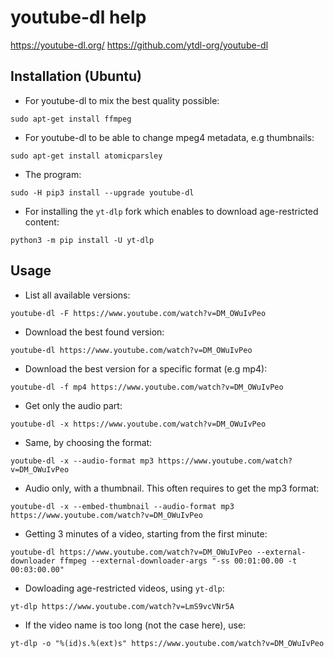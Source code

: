 # youtube-dl help

<https://youtube-dl.org/>
<https://github.com/ytdl-org/youtube-dl>


## Installation (Ubuntu)

- For youtube-dl to mix the best quality possible:

```
sudo apt-get install ffmpeg
```

- For youtube-dl to be able to change mpeg4 metadata, e.g thumbnails:

```
sudo apt-get install atomicparsley
```

- The program:

```
sudo -H pip3 install --upgrade youtube-dl
```

- For installing the ``` yt-dlp ``` fork which enables to download age-restricted content:

```
python3 -m pip install -U yt-dlp
```


## Usage

- List all available versions:

```
youtube-dl -F https://www.youtube.com/watch?v=DM_OWuIvPeo
```

- Download the best found version:

```
youtube-dl https://www.youtube.com/watch?v=DM_OWuIvPeo
```

- Download the best version for a specific format (e.g mp4):

```
youtube-dl -f mp4 https://www.youtube.com/watch?v=DM_OWuIvPeo
```

- Get only the audio part:

```
youtube-dl -x https://www.youtube.com/watch?v=DM_OWuIvPeo
```

- Same, by choosing the format:

```
youtube-dl -x --audio-format mp3 https://www.youtube.com/watch?v=DM_OWuIvPeo
```

- Audio only, with a thumbnail. This often requires to get the mp3 format:

```
youtube-dl -x --embed-thumbnail --audio-format mp3 https://www.youtube.com/watch?v=DM_OWuIvPeo
```

- Getting 3 minutes of a video, starting from the first minute:

```
youtube-dl https://www.youtube.com/watch?v=DM_OWuIvPeo --external-downloader ffmpeg --external-downloader-args "-ss 00:01:00.00 -t 00:03:00.00"
```

- Dowloading age-restricted videos, using ``` yt-dlp ```:

```
yt-dlp https://www.youtube.com/watch?v=LmS9vcVNr5A
```

- If the video name is too long (not the case here), use:

```
yt-dlp -o "%(id)s.%(ext)s" https://www.youtube.com/watch?v=DM_OWuIvPeo
```
